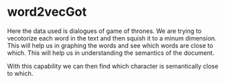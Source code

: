 # word2vecGot

Here the data used is dialogues of game of thrones. We are trying to vecotorize each word in the text and then squish it to a minum dimension. This will help us in graphing the words and see which words are close to which. This will help us in understanding the semantics of the document.

With this capability we can then find which character is semantically close to which.
